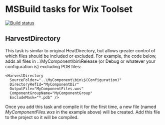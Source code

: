 # MSBuild tasks for Wix Toolset
[![Build status](https://stpatrick.visualstudio.com/Tools/_apis/build/status/Wix.AdvancedHarvestTask%20Build)](https://stpatrick.visualstudio.com/Tools/_build/latest?definitionId=-1)

## HarvestDirectory
This task is similar to original HeatDirectory, but allows greater control of which files should be included or excluded. For example, the code below, adds all files in ..\MyComponent\bin\Release (or Debug or whatever your configuration is) excluding PDB files:
```
<HarvestDirectory 
  SourceFolder="..\MyComponent\bin\$(Configuration)" 
  DirectoryRefId="MyComponentDir" 
  OutputFile="MyComponentFiles.wxs" 
  ComponentGroupName="MyComponentGroup" 
  ExcludeMask="*.pdb" />
```

Once you add this task and compile it for the first time, a new file (named *MyComponentFiles.wxs* in the example above) will be created. Add this file to the project so it will be compiled.
